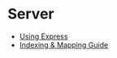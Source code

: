 # Server

* [Using Express](docs/server/searchkit_express.md) 
* [Indexing & Mapping Guide](docs/server/indexing.md) 